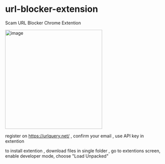 # url-blocker-extension
Scam URL Blocker Chrome Extention

<img width="313" height="320" alt="image" src="https://github.com/user-attachments/assets/ba99acdd-1061-45ad-8605-56d4fabe5c90" />

register on https://urlquery.net/ , confirm your email , use API key in extention

to install extention , download files in single folder  , go to extentions screen, enable developer mode, choose "Load Unpacked"
